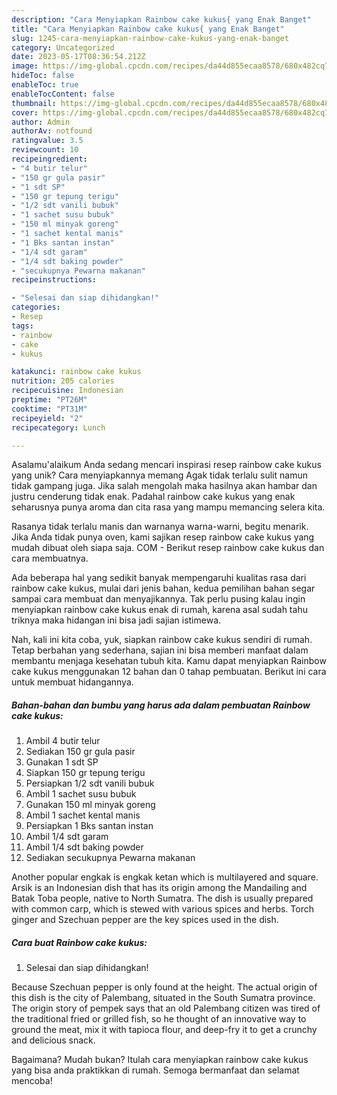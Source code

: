 ```yaml
---
description: "Cara Menyiapkan Rainbow cake kukus{ yang Enak Banget"
title: "Cara Menyiapkan Rainbow cake kukus{ yang Enak Banget"
slug: 1245-cara-menyiapkan-rainbow-cake-kukus-yang-enak-banget
category: Uncategorized
date: 2023-05-17T08:36:54.212Z
image: https://img-global.cpcdn.com/recipes/da44d855ecaa8578/680x482cq70/rainbow-cake-kukus-foto-resep-utama.jpg
hideToc: false
enableToc: true
enableTocContent: false
thumbnail: https://img-global.cpcdn.com/recipes/da44d855ecaa8578/680x482cq70/rainbow-cake-kukus-foto-resep-utama.jpg
cover: https://img-global.cpcdn.com/recipes/da44d855ecaa8578/680x482cq70/rainbow-cake-kukus-foto-resep-utama.jpg
author: Admin
authorAv: notfound
ratingvalue: 3.5
reviewcount: 10
recipeingredient:
- "4 butir telur"
- "150 gr gula pasir"
- "1 sdt SP"
- "150 gr tepung terigu"
- "1/2 sdt vanili bubuk"
- "1 sachet susu bubuk"
- "150 ml minyak goreng"
- "1 sachet kental manis"
- "1 Bks santan instan"
- "1/4 sdt garam"
- "1/4 sdt baking powder"
- "secukupnya Pewarna makanan"
recipeinstructions:

- "Selesai dan siap dihidangkan!"
categories:
- Resep
tags:
- rainbow
- cake
- kukus

katakunci: rainbow cake kukus 
nutrition: 205 calories
recipecuisine: Indonesian
preptime: "PT26M"
cooktime: "PT31M"
recipeyield: "2"
recipecategory: Lunch

---
```



Asalamu'alaikum Anda sedang mencari inspirasi resep rainbow cake kukus yang unik? Cara menyiapkannya memang Agak tidak terlalu sulit namun tidak gampang juga. Jika salah mengolah maka hasilnya akan hambar dan justru cenderung tidak enak. Padahal rainbow cake kukus yang enak seharusnya punya aroma dan cita rasa yang mampu memancing selera kita.


Rasanya tidak terlalu manis dan warnanya warna-warni, begitu menarik. Jika Anda tidak punya oven, kami sajikan resep rainbow cake kukus yang mudah dibuat oleh siapa saja. COM - Berikut resep rainbow cake kukus dan cara membuatnya.

Ada beberapa hal yang sedikit banyak mempengaruhi kualitas rasa dari rainbow cake kukus, mulai dari jenis bahan, kedua pemilihan bahan segar sampai cara membuat dan menyajikannya. Tak perlu pusing kalau ingin menyiapkan rainbow cake kukus enak di rumah, karena asal sudah tahu triknya maka hidangan ini bisa jadi sajian istimewa.


Nah, kali ini kita coba, yuk, siapkan rainbow cake kukus sendiri di rumah. Tetap berbahan yang sederhana, sajian ini bisa memberi manfaat dalam membantu menjaga kesehatan tubuh kita. Kamu dapat menyiapkan Rainbow cake kukus menggunakan 12 bahan dan 0 tahap pembuatan. Berikut ini cara untuk membuat hidangannya.

<!--inarticleads1-->

##### Bahan-bahan dan bumbu yang harus ada dalam pembuatan Rainbow cake kukus:

1. Ambil 4 butir telur
1. Sediakan 150 gr gula pasir
1. Gunakan 1 sdt SP
1. Siapkan 150 gr tepung terigu
1. Persiapkan 1/2 sdt vanili bubuk
1. Ambil 1 sachet susu bubuk
1. Gunakan 150 ml minyak goreng
1. Ambil 1 sachet kental manis
1. Persiapkan 1 Bks santan instan
1. Ambil 1/4 sdt garam
1. Ambil 1/4 sdt baking powder
1. Sediakan secukupnya Pewarna makanan


Another popular engkak is engkak ketan which is multilayered and square. Arsik is an Indonesian dish that has its origin among the Mandailing and Batak Toba people, native to North Sumatra. The dish is usually prepared with common carp, which is stewed with various spices and herbs. Torch ginger and Szechuan pepper are the key spices used in the dish. 

<!--inarticleads2-->

##### Cara buat Rainbow cake kukus:


1. Selesai dan siap dihidangkan!

Because Szechuan pepper is only found at the height. The actual origin of this dish is the city of Palembang, situated in the South Sumatra province. The origin story of pempek says that an old Palembang citizen was tired of the traditional fried or grilled fish, so he thought of an innovative way to ground the meat, mix it with tapioca flour, and deep-fry it to get a crunchy and delicious snack. 

Bagaimana? Mudah bukan? Itulah cara menyiapkan rainbow cake kukus yang bisa anda praktikkan di rumah. Semoga bermanfaat dan selamat mencoba!
